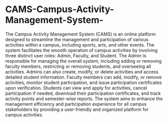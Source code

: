 # CAMS-Campus-Activity-Management-System-
The Campus Activity Management System (CAMS) is an online platform designed to 
streamline the management and participation of various activities within a campus, 
including sports, arts, and other events. The system facilitates the smooth operation of 
campus activities by involving three distinct user roles: Admin, Faculty, and Student. 
The Admin is responsible for managing the overall system, including adding or 
removing faculty members, restricting or removing students, and overseeing all 
activities. Admins can also create, modify, or delete activities and access detailed 
student information. Faculty members can add, modify, or remove activities, monitor 
student participation, and issue participation certificates upon verification. Students 
can view and apply for activities, cancel participation if needed, download their 
participation certificates, and track activity points and semester-wise reports. The 
system aims to enhance the management efficiency and participation experience for all 
campus stakeholders by providing a user-friendly and organized platform for campus 
activities.
